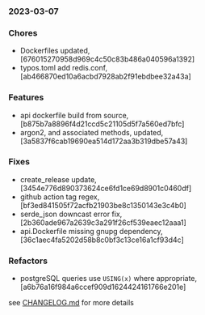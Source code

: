 ### 2023-03-07

### Chores
+ Dockerfiles updated, [676015270958d969c4c50c83b486a040596a1392]
+ typos.toml add redis.conf, [ab466870ed10a6acbd7928ab2f91ebdbee32a43a]

### Features
+ api dockerfile build from source, [b875b7a8896f4d21ccd5c21105d5f7a560ed7bfc]
+ argon2, and associated methods, updated, [3a5837f6cab19690ea514d172aa3b319dbe57a43]

### Fixes
+ create_release update, [3454e776d890373624ce6fd1ce69d8901c0460df]
+ github action tag regex, [bf3ed841505f72acfb21903be8c1350143e3c4b0]
+ serde_json downcast error fix, [2b360ade967a2639c3a291f26cf539eaec12aaa1]
+ api.Dockerfile missing gnupg dependency, [36c1aec4fa5202d58b8c0bf3c13ce16a1cf93d4c]

### Refactors
+ postgreSQL queries use `USING(x)` where appropriate, [a6b76a16f984a6ccef909d1624424161766e201e]

see <a href='https://github.com/mrjackwills/mealpedant_api/blob/main/CHANGELOG.md'>CHANGELOG.md</a> for more details
